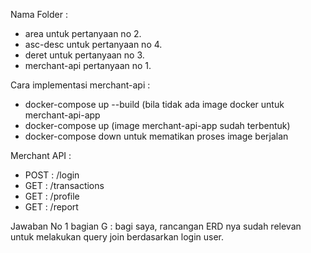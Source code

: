 Nama Folder : 
- area untuk pertanyaan no 2.
- asc-desc untuk pertanyaan no 4.
- deret untuk pertanyaan no 3.
- merchant-api pertanyaan no 1.

Cara implementasi merchant-api :
- docker-compose up --build (bila tidak ada image docker untuk merchant-api-app
- docker-compose up (image merchant-api-app sudah terbentuk)
- docker-compose down untuk mematikan proses image berjalan

Merchant API :
- POST : /login
- GET : /transactions
- GET : /profile
- GET : /report

Jawaban No 1 bagian G : bagi saya, rancangan ERD nya sudah relevan untuk melakukan query join berdasarkan login user.

